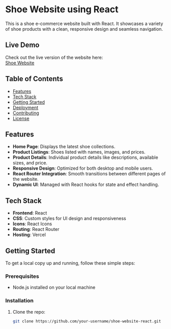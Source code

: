 # Shoe Website using React

This is a shoe e-commerce website built with React. It showcases a variety of shoe products with a clean, responsive design and seamless navigation.

## Live Demo

Check out the live version of the website here:  
[Shoe Website](https://shoe-website-using-react-1g74nel6r-dhruba2807s-projects.vercel.app/)

## Table of Contents

- [Features](#features)
- [Tech Stack](#tech-stack)
- [Getting Started](#getting-started)
- [Deployment](#deployment)
- [Contributing](#contributing)
- [License](#license)

## Features

- **Home Page**: Displays the latest shoe collections.
- **Product Listings**: Shoes listed with names, images, and prices.
- **Product Details**: Individual product details like descriptions, available sizes, and price.
- **Responsive Design**: Optimized for both desktop and mobile users.
- **React Router Integration**: Smooth transitions between different pages of the website.
- **Dynamic UI**: Managed with React hooks for state and effect handling.

## Tech Stack

- **Frontend**: React
- **CSS**: Custom styles for UI design and responsiveness
- **Icons**: React Icons
- **Routing**: React Router
- **Hosting**: Vercel

## Getting Started

To get a local copy up and running, follow these simple steps:

### Prerequisites

- Node.js installed on your local machine

### Installation

1. Clone the repo:
   ```bash
   git clone https://github.com/your-username/shoe-website-react.git

